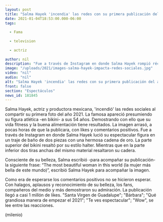 ```yaml
---
layout: post
title: "Salma Hayek 'incendia' las redes con su primera publicación del año 2021"
date: 2021-01-04T18:53:00.000-06:00
tags:
  
  - Fama
  
  - television
  
  - actriz
  
author: nil
description: "Fue a través de Instagram en donde Salma Hayek rompió récord con su primera foto del 2021. La actriz mexicana demostró que es consciente de su belleza. "
image: "/uploads/2021/images-salma-hayek-impacta-redes-sociales.jpg"
video: "nil"
audio: "nil"
alt: "Salma Hayek 'incendia' las redes con su primera publicación del año 2021"
front: false
section: "Espectáculos"
news_id: 181845
---
```


Salma Hayek, actriz y productora mexicana, 'incendió' las redes sociales al compartir su primera foto del año 2021. La famosa apareció presumiendo su figura atlética -en bikini- a sus 54 años. Demostrando con ello que su vida fitness y la buena alimentación tiene resultados. La imagen arrasó, a pocas horas de que la publicara, con likes y comentarios positivos.  Fue a través de Instagram en donde Salma Hayek lució su espectacular figura en un traje de baño de dos piezas con una hermosa cadena de oro. La parte superior del bikini resaltó por su estilo halter. Mientras que en la parte inferior dos tiras anchas del mismo material resaltaron su cadera. 

Consciente de su belleza, Salma escribió -para acompañar su publicación- la siguiente frase: “The most beautiful woman in this world (la mujer más bella de este mundo)”, escribió Salma Hayek para acompañar la imagen.

Como era de esperarse los comentarios positivos no se hicieron esperar. Con halagos, aplausos y reconocimiento de su belleza, los fans, compañeros del medio y más demostraron su admiración. La publicación llegó a casi 1 millón de likes. "Santa Virgen de Guadalupe"; "Bárbara"; "Qué grandiosa manera de empezar el 2021"; "Te ves espectacular"; "Wow", se lee entre las reacciones. 

(milenio)